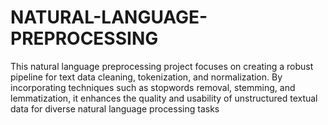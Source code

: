 # NATURAL-LANGUAGE-PREPROCESSING
This natural language preprocessing project focuses on creating a robust pipeline for text data cleaning, tokenization, and normalization. By incorporating techniques such as stopwords removal, stemming, and lemmatization, it enhances the quality and usability of unstructured textual data for diverse natural language processing tasks
